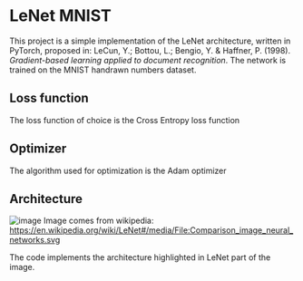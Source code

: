 # LeNet MNIST

This project is a simple implementation of the LeNet architecture, written in PyTorch, proposed in: LeCun, Y.; Bottou, L.; Bengio, Y. & Haffner, P. (1998). _Gradient-based learning applied to document recognition_. The network is trained on the MNIST handrawn numbers dataset.

## Loss function

The loss function of choice is the Cross Entropy loss function

## Optimizer

The algorithm used for optimization is the Adam optimizer

## Architecture

![image](https://github.com/AlexanderJernstrom/lenet-mnist/assets/46424392/1563ffc8-8a95-456f-bf77-d7bf5db755ab)
Image comes from wikipedia:
https://en.wikipedia.org/wiki/LeNet#/media/File:Comparison_image_neural_networks.svg

The code implements the architecture highlighted in LeNet part of the image.
